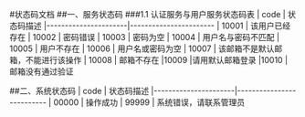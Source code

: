 #状态码文档
##一、服务状态码
###1.1 认证服务与用户服务状态码表
| code                 | 状态码描述
|----------------------|-----------------------
| 10001                | 该用户已经存在
| 10002                | 密码错误
| 10003                | 密码为空
| 10004                | 用户名与密码不匹配
| 10005                | 用户不存在
| 10006                | 用户名或密码为空
| 10007                | 该邮箱不是默认邮箱，不能进行该操作
| 10008                | 邮箱不存在
|10009					|请用默认邮箱登录
|10010					| 邮箱没有通过验证
	



##二、系统状态码
| code                 | 状态码描述
|----------------------|--------------------------
| 00000                | 操作成功
| 99999                | 系统错误，请联系管理员

